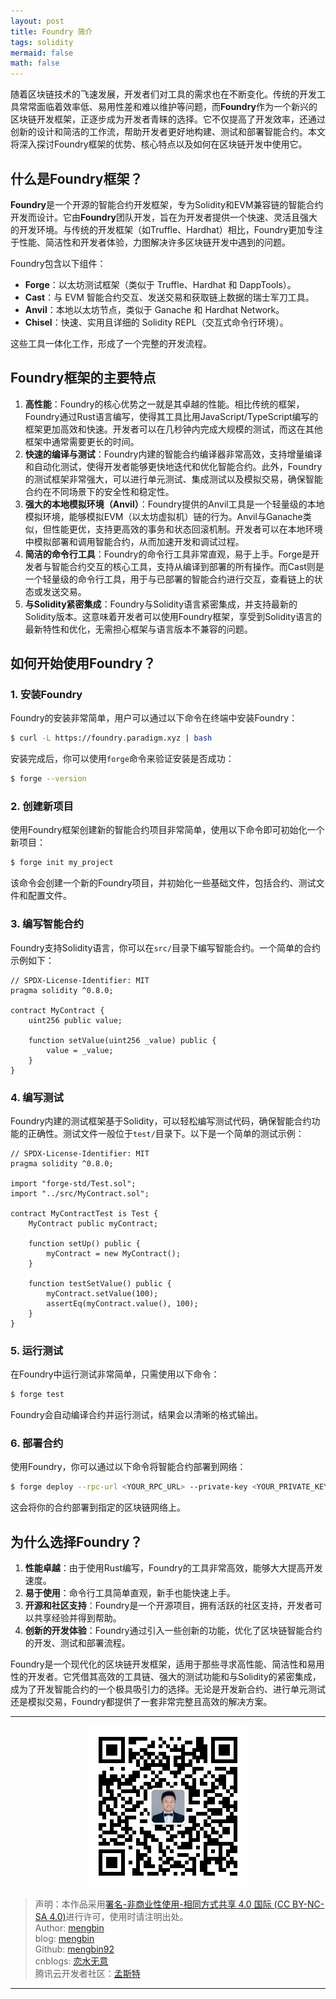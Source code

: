```yaml
---
layout: post
title: Foundry 简介
tags: solidity
mermaid: false
math: false
---  
```


随着区块链技术的飞速发展，开发者们对工具的需求也在不断变化。传统的开发工具常常面临着效率低、易用性差和难以维护等问题，而**Foundry**作为一个新兴的区块链开发框架，正逐步成为开发者青睐的选择。它不仅提高了开发效率，还通过创新的设计和简洁的工作流，帮助开发者更好地构建、测试和部署智能合约。本文将深入探讨Foundry框架的优势、核心特点以及如何在区块链开发中使用它。

## 什么是Foundry框架？

**Foundry**是一个开源的智能合约开发框架，专为Solidity和EVM兼容链的智能合约开发而设计。它由**Foundry**团队开发，旨在为开发者提供一个快速、灵活且强大的开发环境。与传统的开发框架（如Truffle、Hardhat）相比，Foundry更加专注于性能、简洁性和开发者体验，力图解决许多区块链开发中遇到的问题。

Foundry包含以下组件：

- **Forge**：以太坊测试框架（类似于 Truffle、Hardhat 和 DappTools）。
- **Cast**：与 EVM 智能合约交互、发送交易和获取链上数据的瑞士军刀工具。
- **Anvil**：本地以太坊节点，类似于 Ganache 和 Hardhat Network。
- **Chisel**：快速、实用且详细的 Solidity REPL（交互式命令行环境）。

这些工具一体化工作，形成了一个完整的开发流程。

## Foundry框架的主要特点

1. **高性能**：Foundry的核心优势之一就是其卓越的性能。相比传统的框架，Foundry通过Rust语言编写，使得其工具比用JavaScript/TypeScript编写的框架更加高效和快速。开发者可以在几秒钟内完成大规模的测试，而这在其他框架中通常需要更长的时间。
2. **快速的编译与测试**：Foundry内建的智能合约编译器非常高效，支持增量编译和自动化测试，使得开发者能够更快地迭代和优化智能合约。此外，Foundry的测试框架非常强大，可以进行单元测试、集成测试以及模拟交易，确保智能合约在不同场景下的安全性和稳定性。
3. **强大的本地模拟环境（Anvil）**：Foundry提供的Anvil工具是一个轻量级的本地模拟环境，能够模拟EVM（以太坊虚拟机）链的行为。Anvil与Ganache类似，但性能更优，支持更高效的事务和状态回滚机制。开发者可以在本地环境中模拟部署和调用智能合约，从而加速开发和调试过程。
4. **简洁的命令行工具**：Foundry的命令行工具非常直观，易于上手。Forge是开发者与智能合约交互的核心工具，支持从编译到部署的所有操作。而Cast则是一个轻量级的命令行工具，用于与已部署的智能合约进行交互，查看链上的状态或发送交易。
5. **与Solidity紧密集成**：Foundry与Solidity语言紧密集成，并支持最新的Solidity版本。这意味着开发者可以使用Foundry框架，享受到Solidity语言的最新特性和优化，无需担心框架与语言版本不兼容的问题。

## 如何开始使用Foundry？

### 1. 安装Foundry

Foundry的安装非常简单，用户可以通过以下命令在终端中安装Foundry：

```bash
$ curl -L https://foundry.paradigm.xyz | bash
```

安装完成后，你可以使用`forge`命令来验证安装是否成功：

```bash
$ forge --version
```

### 2. 创建新项目

使用Foundry框架创建新的智能合约项目非常简单，使用以下命令即可初始化一个新项目：

```bash
$ forge init my_project
```

该命令会创建一个新的Foundry项目，并初始化一些基础文件，包括合约、测试文件和配置文件。

### 3. 编写智能合约

Foundry支持Solidity语言，你可以在`src/`目录下编写智能合约。一个简单的合约示例如下：

```solidity
// SPDX-License-Identifier: MIT
pragma solidity ^0.8.0;

contract MyContract {
    uint256 public value;

    function setValue(uint256 _value) public {
        value = _value;
    }
}
```

### 4. 编写测试

Foundry内建的测试框架基于Solidity，可以轻松编写测试代码，确保智能合约功能的正确性。测试文件一般位于`test/`目录下。以下是一个简单的测试示例：

```solidity
// SPDX-License-Identifier: MIT
pragma solidity ^0.8.0;

import "forge-std/Test.sol";
import "../src/MyContract.sol";

contract MyContractTest is Test {
    MyContract public myContract;

    function setUp() public {
        myContract = new MyContract();
    }

    function testSetValue() public {
        myContract.setValue(100);
        assertEq(myContract.value(), 100);
    }
}
```

### 5. 运行测试

在Foundry中运行测试非常简单，只需使用以下命令：

```bash
$ forge test
```

Foundry会自动编译合约并运行测试，结果会以清晰的格式输出。

### 6. 部署合约

使用Foundry，你可以通过以下命令将智能合约部署到网络：

```bash
$ forge deploy --rpc-url <YOUR_RPC_URL> --private-key <YOUR_PRIVATE_KEY> MyContract
```

这会将你的合约部署到指定的区块链网络上。

## 为什么选择Foundry？

1. **性能卓越**：由于使用Rust编写，Foundry的工具非常高效，能够大大提高开发速度。
2. **易于使用**：命令行工具简单直观，新手也能快速上手。
3. **开源和社区支持**：Foundry是一个开源项目，拥有活跃的社区支持，开发者可以共享经验并得到帮助。
4. **创新的开发体验**：Foundry通过引入一些创新的功能，优化了区块链智能合约的开发、测试和部署流程。

Foundry是一个现代化的区块链开发框架，适用于那些寻求高性能、简洁性和易用性的开发者。它凭借其高效的工具链、强大的测试功能和与Solidity的紧密集成，成为了开发智能合约的一个极具吸引力的选择。无论是开发新合约、进行单元测试还是模拟交易，Foundry都提供了一套非常完整且高效的解决方案。

---

<div align="center">
  <img src="../img/qrcode_wechat.jpg" alt="孟斯特">
</div>

> 声明：本作品采用[署名-非商业性使用-相同方式共享 4.0 国际 (CC BY-NC-SA 4.0)](https://creativecommons.org/licenses/by-nc-sa/4.0/deed.zh)进行许可，使用时请注明出处。  
> Author: [mengbin](mengbin1992@outlook.com)  
> blog: [mengbin](https://mengbin.top)  
> Github: [mengbin92](https://mengbin92.github.io/)  
> cnblogs: [恋水无意](https://www.cnblogs.com/lianshuiwuyi/)  
> 腾讯云开发者社区：[孟斯特](https://cloud.tencent.com/developer/user/6649301)  
---